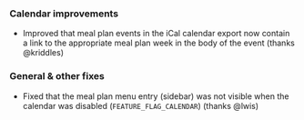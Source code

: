 ### Calendar improvements
- Improved that meal plan events in the iCal calendar export now contain a link to the appropriate meal plan week in the body of the event (thanks @kriddles)

### General & other fixes
- Fixed that the meal plan menu entry (sidebar) was not visible when the calendar was disabled (`FEATURE_FLAG_CALENDAR`) (thanks @lwis)
